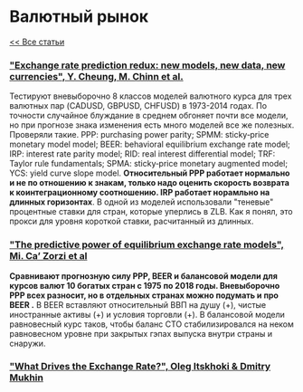 # Валютный рынок

[\<\< Все статьи](../README.md)

### ["Exchange rate prediction redux: new models, new data, new currencies", Y. Cheung, M. Chinn et al.](https://www.ecb.europa.eu/pub/pdf/scpwps/ecbwp2018.en.pdf)

Тестируют вневыборочно 8 классов моделей валютного курса для трех валютных пар (CADUSD, GBPUSD, CHFUSD) в 1973-2014 годах. По точности случайное блуждание в среднем обгоняет почти все модели, но при прогнозе знака изменения есть много моделей все же полезных. Проверяли такие. PPP: purchasing power parity; SPMM: sticky‐price monetary model model; BEER: behavioral equilibrium exchange rate model; IRP: interest rate parity model; RID: real interest differential model; TRF: Taylor rule fundamentals; SPMA: sticky‐price monetary augmented model; YCS: yield curve slope model. **Относительный PPP работает нормально и не по отношению к знакам, только надо оценить скорость возврата к коинтеграционному соотношению. IRP работает норамльно на длинных горизонтах**. В одной из моделей использовали "теневые" процентные ставки для стран, которые уперлись в ZLB. Как я понял, это прокси для уровня короткой ставки, расчитанный из длинных.

### ["The predictive power of equilibrium exchange rate models", Mi. Ca’ Zorzi et al](https://www.ecb.europa.eu/pub/pdf/scpwps/ecb.wp2358~4382d88430.en.pdf)

**Сравнивают прогнозную силу PPP, BEER и балансовой модели для курсов валют 10 богатых стран с 1975 по 2018 годы. Вневыборочно PPP всех разносит, но в отдельных странах можно подумать и про BEER .** В BEER вставляют относительный ВВП на душу (+), чистые иностранные активы (+) и условия торговли (+). В балансовой модели равновесный курс таков, чтобы баланс СТО стабилизировался на неком равновесном уровне при закрытых гэпах выпуска внутри страны и снаружи.

### ["What Drives the Exchange Rate?", Oleg Itskhoki & Dmitry Mukhin](https://www.nber.org/system/files/working_papers/w32008/w32008.pdf)

